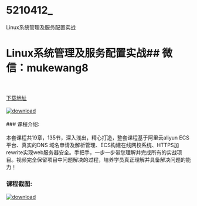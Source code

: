 # 5210412_
Linux系统管理及服务配置实战
# Linux系统管理及服务配置实战## 微信：mukewang8
<br/></br>[下载地址](http://www.36tz.cn/article/5210412 "下载地址")
<br/></br>[![download](http://36tz.cn/muke_img/2020_02_1-85-300x157.png "下载地址")](http://www.36tz.cn/article/5210412 "下载地址")
<br/></br>### 课程介绍:<br/></br>本套课程共19章，135节，深入浅出，精心打造，整套课程基于阿里云aliyun ECS平台、真实的DNS 域名申请及解析管理、ECS构建在线网校系统、HTTPS加rewrite实现web服务器安全。手把手，一步一步带您理解并完成所有的实战项目。视频完全保留项目中问题解决的过程，培养学员真正理解并具备解决问题的能力！

### 课程截图:
[![download](http://36tz.cn/muke_img/2020_02_11-81.png "下载地址")](http://www.36tz.cn/article/5210412 "下载地址")
